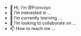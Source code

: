 - 👋 Hi, I’m @Frxncoyx
- 👀 I’m interested in ...
- 🌱 I’m currently learning ...
- 💞️ I’m looking to collaborate on ...
- 📫 How to reach me ...

<!---
Frxncoyx/Frxncoyx is a ✨ special ✨ repository because its `README.md` (this file) appears on your GitHub profile.
You can click the Preview link to take a look at your changes.
--->

